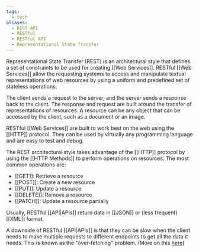 ```yaml
---
tags:
  - tech
aliases:
  - REST API
  - RESTful
  - RESTful API
  - Representational State Transfer
---
```

Representational State Transfer (REST) is an architectural style that defines a set of constraints to be used for creating [[Web Services]]. 
RESTful [[Web Services]] allow the requesting systems to access and manipulate textual representations of web resources by using a uniform and predefined set of stateless operations.

The client sends a request to the server, and the server sends a response back to the client.
The response and request are built around the transfer of representations of resources.
A resource can be any object that can be accessed by the client, such as a document or an image.

RESTful [[Web Services]] are built to work best on the web using the [[HTTP]] protocol.
They can be used by virtually any programming language and are easy to test and debug.

The REST architectural style takes advantage of the [[HTTP]] protocol by using the [[HTTP Methods]] to perform operations on resources.
The most common operations are:
- [[GET]]: Retrieve a resource
- [[POST]]: Create a new resource
- [[PUT]]: Update a resource
- [[DELETE]]: Remove a resource
- [[PATCH]]: Update a resource partially

Usually, RESTful [[API|APIs]] return data in [[JSON]] or (less frequent) [[XML]] format.

A downside of RESTful [[API|APIs]] is that they can be slow when the client needs to make multiple requests to different endpoints to get all the data it needs.
This is known as the "over-fetching" problem. (More on this [here](https://stackoverflow.com/a/44568365/15552149))